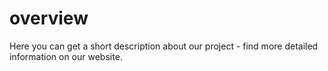 # overview
Here you can get a short description about our project - find more detailed information on our website. 

